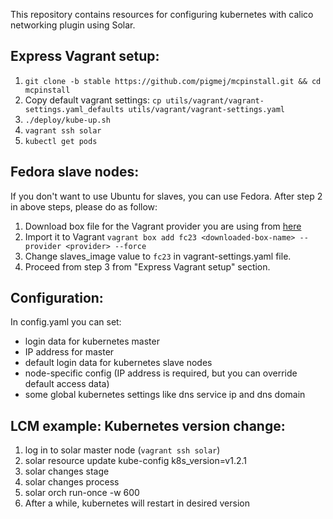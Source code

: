 This repository contains resources for configuring kubernetes with calico networking plugin using Solar.

Express Vagrant setup:
---------------------

1. `git clone -b stable https://github.com/pigmej/mcpinstall.git && cd mcpinstall`
2. Copy default vagrant settings: `cp utils/vagrant/vagrant-settings.yaml_defaults utils/vagrant/vagrant-settings.yaml`
3. `./deploy/kube-up.sh`
4. `vagrant ssh solar`
5. `kubectl get pods`

Fedora slave nodes:
-------------------

If you don't want to use Ubuntu for slaves, you can use Fedora. After step 2 in above steps, please do as follow:

1. Download box file for the Vagrant provider you are using from [here](https://dl.fedoraproject.org/pub/fedora/linux/releases/23/Cloud/x86_64/Images/)
2. Import it to Vagrant `vagrant box add fc23 <downloaded-box-name> --provider <provider> --force`
3. Change slaves_image value to `fc23` in vagrant-settings.yaml file.
4. Proceed from step 3 from "Express Vagrant setup" section.


Configuration:
--------------

In config.yaml you can set:
- login data for kubernetes master
- IP address for master
- default login data for kubernetes slave nodes
- node-specific config (IP address is required, but you can override default access data)
- some global kubernetes settings like dns service ip and dns domain

LCM example: Kubernetes version change:
--------------------------------------

1. log in to solar master node (`vagrant ssh solar`)
2. solar resource update kube-config k8s_version=v1.2.1
3. solar changes stage
4. solar changes process
5. solar orch run-once -w 600
6. After a while, kubernetes will restart in desired version
